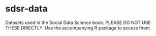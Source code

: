 # sdsr-data
Datasets used in the Social Data Science book. PLEASE DO NOT USE THESE DIRECTLY. Use the accompanying R package to access them.
